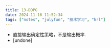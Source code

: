 ```yaml
---
title: 13-DDPG
date: 2024-11-16 11:52:34
tags: ["notes", "julyfun", "技术学习", "hrl"]
---
```

- 直接输出确定性策略，不是输出概率.
- [undone]
